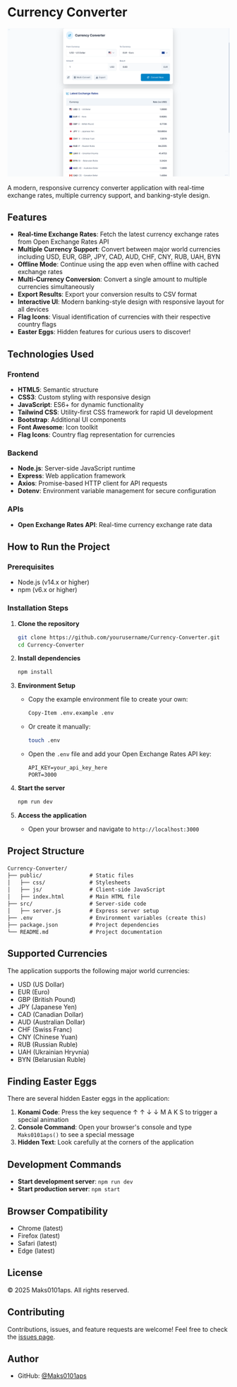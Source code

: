 # Currency Converter

![Preview](Preview.PNG)

A modern, responsive currency converter application with real-time exchange rates, multiple currency support, and banking-style design.

## Features

- **Real-time Exchange Rates**: Fetch the latest currency exchange rates from Open Exchange Rates API
- **Multiple Currency Support**: Convert between major world currencies including USD, EUR, GBP, JPY, CAD, AUD, CHF, CNY, RUB, UAH, BYN
- **Offline Mode**: Continue using the app even when offline with cached exchange rates
- **Multi-Currency Conversion**: Convert a single amount to multiple currencies simultaneously
- **Export Results**: Export your conversion results to CSV format
- **Interactive UI**: Modern banking-style design with responsive layout for all devices
- **Flag Icons**: Visual identification of currencies with their respective country flags
- **Easter Eggs**: Hidden features for curious users to discover!

## Technologies Used

### Frontend
- **HTML5**: Semantic structure
- **CSS3**: Custom styling with responsive design
- **JavaScript**: ES6+ for dynamic functionality
- **Tailwind CSS**: Utility-first CSS framework for rapid UI development
- **Bootstrap**: Additional UI components
- **Font Awesome**: Icon toolkit
- **Flag Icons**: Country flag representation for currencies

### Backend
- **Node.js**: Server-side JavaScript runtime
- **Express**: Web application framework
- **Axios**: Promise-based HTTP client for API requests
- **Dotenv**: Environment variable management for secure configuration

### APIs
- **Open Exchange Rates API**: Real-time currency exchange rate data

## How to Run the Project

### Prerequisites
- Node.js (v14.x or higher)
- npm (v6.x or higher)

### Installation Steps

1. **Clone the repository**
   ```bash
   git clone https://github.com/yourusername/Currency-Converter.git
   cd Currency-Converter
   ```

2. **Install dependencies**
   ```bash
   npm install
   ```

3. **Environment Setup**
   - Copy the example environment file to create your own:
     ```bash
     Copy-Item .env.example .env
     ```
   - Or create it manually:
     ```bash
     touch .env
     ```
   - Open the `.env` file and add your Open Exchange Rates API key:
     ```
     API_KEY=your_api_key_here
     PORT=3000
     ```

4. **Start the server**
   ```bash
   npm run dev
   ```

5. **Access the application**
   - Open your browser and navigate to `http://localhost:3000`

## Project Structure

```
Currency-Converter/
├── public/               # Static files
│   ├── css/              # Stylesheets
│   ├── js/               # Client-side JavaScript
│   ├── index.html        # Main HTML file
├── src/                  # Server-side code
│   ├── server.js         # Express server setup
├── .env                  # Environment variables (create this)
├── package.json          # Project dependencies
└── README.md             # Project documentation
```

## Supported Currencies

The application supports the following major world currencies:
- USD (US Dollar)
- EUR (Euro)
- GBP (British Pound)
- JPY (Japanese Yen)
- CAD (Canadian Dollar)
- AUD (Australian Dollar)
- CHF (Swiss Franc)
- CNY (Chinese Yuan)
- RUB (Russian Ruble)
- UAH (Ukrainian Hryvnia)
- BYN (Belarusian Ruble)

## Finding Easter Eggs

There are several hidden Easter eggs in the application:

1. **Konami Code**: Press the key sequence ↑ ↑ ↓ ↓ M A K S to trigger a special animation
2. **Console Command**: Open your browser's console and type `Maks0101aps()` to see a special message
3. **Hidden Text**: Look carefully at the corners of the application

## Development Commands

- **Start development server**: `npm run dev`
- **Start production server**: `npm start`

## Browser Compatibility

- Chrome (latest)
- Firefox (latest)
- Safari (latest)
- Edge (latest)

## License

© 2025 Maks0101aps. All rights reserved.

## Contributing

Contributions, issues, and feature requests are welcome! Feel free to check the [issues page](https://github.com/yourusername/Currency-Converter/issues).

## Author

- GitHub: [@Maks0101aps](https://github.com/Maks0101aps)
